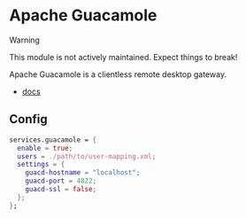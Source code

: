 # Apache Guacamole

> [!WARNING]
> This module is not actively maintained. Expect things to break!

Apache Guacamole is a clientless remote desktop gateway.

- [docs](https://guacamole.apache.org/doc/gug/)

## Config

```nix
services.guacamole = {
  enable = true;
  users = ./path/to/user-mapping.xml;
  settings = {
    guacd-hostname = "localhost";
    guacd-port = 4822;
    guacd-ssl = false;
  };
};
```
